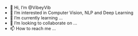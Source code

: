 - 👋 Hi, I’m @VibeyVib
- 👀 I’m interested in Computer Vision, NLP and Deep Learning
- 🌱 I’m currently learning ...
- 💞️ I’m looking to collaborate on ...
- 📫 How to reach me ...

<!---
VibeyVib/VibeyVib is a ✨ special ✨ repository because its `README.md` (this file) appears on your GitHub profile.
You can click the Preview link to take a look at your changes.
--->
